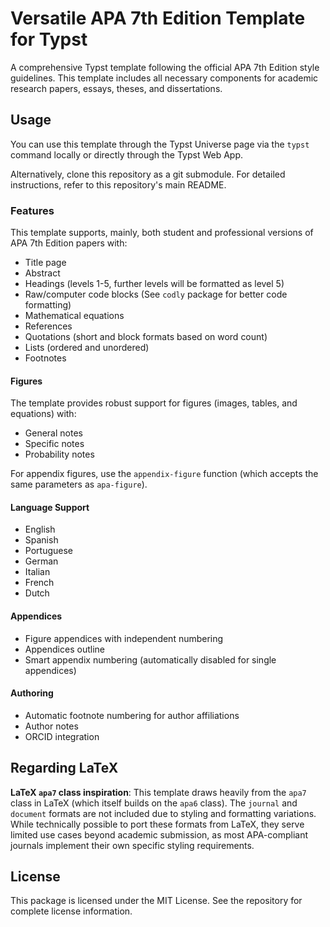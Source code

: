 # Versatile APA 7th Edition Template for Typst

A comprehensive Typst template following the official APA 7th Edition style guidelines. This template includes all necessary components for academic research papers, essays, theses, and dissertations.

## Usage

You can use this template through the Typst Universe page via the `typst` command locally or directly through the Typst Web App.

Alternatively, clone this repository as a git submodule. For detailed instructions, refer to this repository's main README.

### Features

This template supports, mainly, both student and professional versions of APA 7th Edition papers with:

- Title page
- Abstract
- Headings (levels 1-5, further levels will be formatted as level 5)
- Raw/computer code blocks (See `codly` package for better code formatting)
- Mathematical equations
- References
- Quotations (short and block formats based on word count)
- Lists (ordered and unordered)
- Footnotes

#### Figures

The template provides robust support for figures (images, tables, and equations) with:

- General notes
- Specific notes
- Probability notes

For appendix figures, use the `appendix-figure` function (which accepts the same parameters as `apa-figure`).

#### Language Support

- English
- Spanish
- Portuguese
- German
- Italian
- French
- Dutch

#### Appendices

- Figure appendices with independent numbering
- Appendices outline
- Smart appendix numbering (automatically disabled for single appendices)

#### Authoring

- Automatic footnote numbering for author affiliations
- Author notes
- ORCID integration

## Regarding LaTeX

**LaTeX `apa7` class inspiration**: This template draws heavily from the `apa7` class in LaTeX (which itself builds on the `apa6` class). The `journal` and `document` formats are not included due to styling and formatting variations. While technically possible to port these formats from LaTeX, they serve limited use cases beyond academic submission, as most APA-compliant journals implement their own specific styling requirements.

## License

This package is licensed under the MIT License. See the repository for complete license information.
